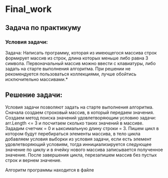 # Final_work #
## Задача по практикуму ##
### Условия задачи: ###

Задача: Написать программу, которая из имеющегося массива строк формирует массив из строк, длина которых меньше либо равна 3 символа. Первоначальный массив можно ввести с клавиатуры, либо задать на старте выполнения алгоритма. При решении не рекомендуется пользоваться коллекциями, лучше обойтись исключительно массивами.*

## Решение задачи: ##

Условия задачи позволяют задать на старте выполнения алгоритма.
Сначала создаем строковый массив, в который передаем значения. Создаем метод поиска значений удовлетворяющим условию задачи: arr.Length <= 3 и посчитаем сколько таких значений в массиве. Зададим счетчик = 0 и ьаксимальную длину строки = 3. Пишем цикл в котором будут перебираться элементы массива, в тело цикла добавляем условия выборки из условия задачи, если есть элемент удовлетворяющий условиям, тогда иннициализируется следующее значение по циклу и в ячейку нового массива записывается полученное значение. После завершения цикла, перезапишем массив без пустых строк и вернем значение.


Алгоритм программы находится в файле 
